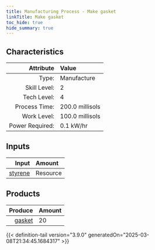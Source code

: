 ```yaml
---
title: Manufacturing Process - Make gasket
linkTitle: Make gasket
toc_hide: true
hide_summary: true
---
```

<!-- This is generated by the MarsSim HelpGenertor, do not edit. -->


## Characteristics

| Attribute      | Value |
|--------:|:------|
|Type:|Manufacture|
|Skill Level:|2|
|Tech Level:|4|
|Process Time:|200.0 millisols|
|Work Level:|100.0 millisols|
|Power Required:|0.1 kW/hr|

## Inputs

| Input      | Amount |
|--------:|:------|
|[styrene](/docs/definitions/resource/styrene)|Resource|2.0 kg|

## Products


| Produce      | Amount |
|--------:|:------|
|[gasket](/docs/definitions/part/gasket)|20|



{{< definition-tail version="3.9.0" generatedOn="2025-03-08T21:34:45.1684317" >}}



